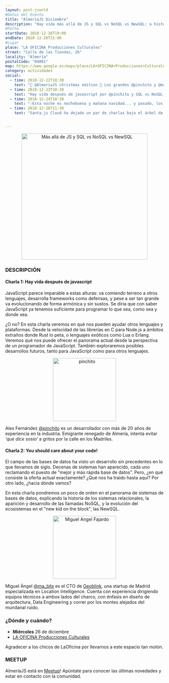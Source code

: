 ```yaml
---
layout: post-jsonld
#Datos del Evento
title: "AlmeríaJS Diciembre"
description: "Hay vida más allá de JS y SQL vs NoSQL vs NewSQL: a history of distribution"
#Fecha
startDate: 2018-12-26T19:00
endDate: 2018-12-26T21:00
#Lugar
place: "LA OFICINA Producciones Culturales"
street: "Calle de las Tiendas, 26"
locality: "Almería"
postalCode: "04001"
map: https://www.google.es/maps/place/LA+OFICINA+Producciones+Culturales/@36.8407451,-2.4659522,15z/data=!4m2!3m1!1s0x0:0xcdfbe3a383b843eb?sa=X&ved=0ahUKEwiA3eLxnI7UAhUJ5xoKHV8ZD5UQ_BIIgQEwDg
category: actividades
social:
  - time: 2018-12-22T18:30
    text: "🎄 @AlmeriaJS christmas edition 🎄 Los grandes @pinchito y @ma_bits vuelven a casa por navidad, cargados de charlas de primer nivel!"
  - time: 2018-12-23T10:30
    text: "Hay vida después de javascript por @pinchito y SQL vs NoSQL vs NewSQL: a history of distribution por @ma_bits, en @AlmeriaJS ¡Ahí es nada!"
  - time: 2018-12-24T10:30
    text: "🎶Esta noche es nochebuena y mañana navidad... y pasado, los javascripters más cañeros @AlmeriaJS nos vemos en @laoficinalmeria 🍻👨🏻‍💻"
  - time: 2018-12-26T11:30
    text: "Santa.js Cloud ha dejado un par de charlas bajo el árbol de @AlmeriaJS para ti. Pásate a recogerlas esta tarde en @laoficinalmeria 🎁"


---
```

<p align="center">
<a href="https://www.meetup.com/es-ES/almeriajs/events/257341866">
  <img src="https://secure.meetupstatic.com/photos/event/8/9/f/e/highres_477215326.jpeg" alt="Más allá de JS y SQL vs NoSQL vs NewSQL" height="400px"/>
</a></p>

### DESCRIPCIÓN
#### Charla 1: Hay vida después de javascript
JavaScript parece imparable a estas alturas: va comiendo terreno a otros lenguajes, desarrolla frameworks como defensas, y pese a ser tan grande va evolucionando de forma armónica y sin sustos. Se diría que con saber JavaScript ya tenemos suficiente para programar lo que sea, como sea y donde sea.

¿O no? En esta charla veremos en qué nos pueden ayudar otros lenguajes y plataformas. Desde la velocidad de las librerías en C para Node.js a ámbitos extraños donde Rust lo peta, o lenguajes exóticos como Lua o Erlang. Veremos qué nos puede ofrecer el panorama actual desde la perspectiva de un programador de JavaScript. También exploraremos posibles desarrollos futuros, tanto para JavaScript como para otros lenguajes.

<p align="center">
  <img src="https://pbs.twimg.com/profile_images/1020246025125195777/TBkxz3Aa_200x200.jpg" alt="pinchito" width="200px"/>
</p>

Alex Fernández [@pinchito](https://twitter.com/pinchito) es un desarrollador con más de 20 años de experiencia en la industria. Emigrante renegado de Almería, intenta evitar _'qué dice sosio'_ a gritos por la calle en los Madriles.

#### Charla 2: You should care about your code!

El campo de las bases de datos ha visto un desarrollo sin precedentes en lo que llevamos de siglo. Decenas de sistemas han aparecido, cada uno reclamando el puesto de "mejor y más rápida base de datos". Pero, ¿en qué consiste la oferta actual exactamente? ¿Qué nos ha traido hasta aquí? Por otro lado, ¿hacia dónde vamos?

En esta charla pondremos un poco de orden en el panorama de sistemas de bases de datos, explicando la historia de los sistemas relacionales, la aparición y desarrollo de las llamadas NoSQL, y la evolución del ecosistemas en el "new kid on the block", las NewSQL.

<p align="center">
  <img src="https://pbs.twimg.com/profile_images/1020246025125195777/TBkxz3Aa_200x200.jpg" alt="Miguel Angel Fajardo" width="200px"/>
</p>

Miguel Ángel [@ma_bits](https://twitter.com/ma_bits) es el CTO de [Geoblink](https://www.geoblink.com/es/), una startup de Madrid especializada en Location Intelligence. Cuenta con experiencia dirigiendo equipos técnicos a ambos lados del charco, con énfasis en diseño de arquitectura, Data Engineering y correr por los montes alejados del mundanal ruido.

### ¿Dónde y cuándo?

- **Miércoles** 26 de diciembre
- [LA OFICINA Producciones Culturales](https://www.google.es/maps/place/LA+OFICINA+Producciones+Culturales/@36.8407451,-2.4659522,15z/data=!4m15!1m9!4m8!1m0!1m6!1m2!1s0xd7a9dfd82f7b2d7:0xcdfbe3a383b843eb!2sLA+OFICINA+Producciones+Culturales,+Calle+de+las+Tiendas,+26,+04001+Almer%C3%ADa!2m2!1d-2.4659522!2d36.8407451!3m4!1s0x0:0xcdfbe3a383b843eb!8m2!3d36.8407451!4d-2.4659522)

Agradecer a los chicos de LaOficina por llevarnos a este espacio tan molón.

### MEETUP
AlmeríaJS está en [Meetup](https://www.meetup.com/es-ES/almeriajs/)! Apúntate para conocer las últimas novedades y estar en contacto con la comunidad.
